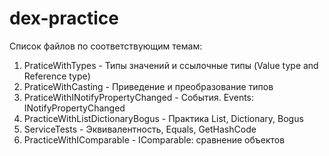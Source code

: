 # dex-practice
Список файлов по соответствующим темам:
1) PraticeWithTypes - Типы значений и ссылочные типы (Value type and Reference type)
2) PraticeWithCasting - Приведение и преобразование типов
3) PraticeWithINotifyPropertyChanged - События. Events: INotifyPropertyChanged
4) PracticeWithListDictionaryBogus - Практика List, Dictionary, Bogus
5) ServiceTests - Эквивалентность, Equals, GetHashCode
6) PracticeWithIComparable - IComparable: сравнение объектов
